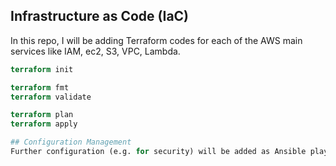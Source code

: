 ## Infrastructure as Code (IaC)
In this repo, I will be adding Terraform codes for each of the AWS main services like IAM, ec2, S3, VPC, Lambda.
```Terraform
terraform init

terraform fmt
terraform validate

terraform plan
terraform apply

## Configuration Management
Further configuration (e.g. for security) will be added as Ansible playbooks.
